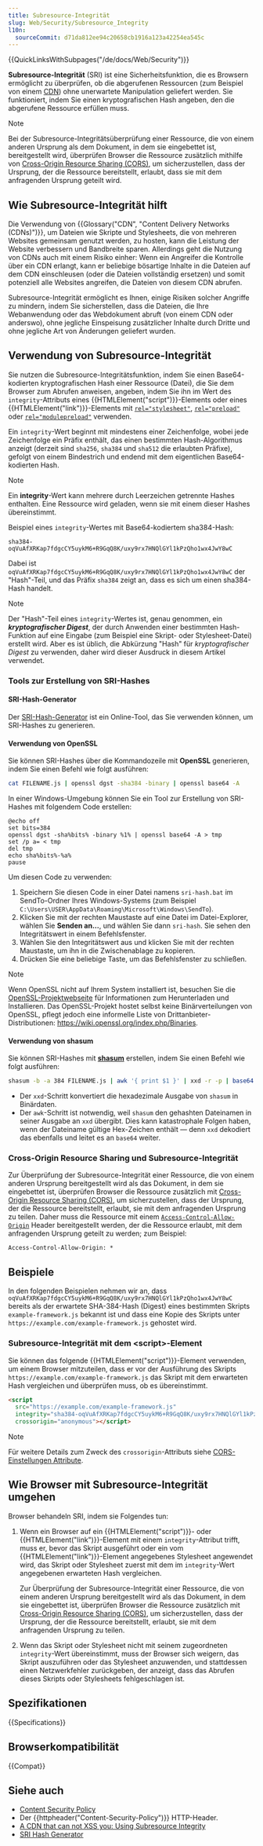 ```yaml
---
title: Subresource-Integrität
slug: Web/Security/Subresource_Integrity
l10n:
  sourceCommit: d71da812ee94c20658cb1916a123a42254ea545c
---
```


{{QuickLinksWithSubpages("/de/docs/Web/Security")}}

**Subresource-Integrität** (SRI) ist eine Sicherheitsfunktion, die es Browsern ermöglicht zu überprüfen, ob die abgerufenen Ressourcen (zum Beispiel von einem [CDN](/de/docs/Glossary/CDN)) ohne unerwartete Manipulation geliefert werden. Sie funktioniert, indem Sie einen kryptografischen Hash angeben, den die abgerufene Ressource erfüllen muss.

> [!NOTE]
> Bei der Subresource-Integritätsüberprüfung einer Ressource, die von einem anderen Ursprung als dem Dokument, in dem sie eingebettet ist, bereitgestellt wird, überprüfen Browser die Ressource zusätzlich mithilfe von [Cross-Origin Resource Sharing (CORS)](/de/docs/Web/HTTP/CORS), um sicherzustellen, dass der Ursprung, der die Ressource bereitstellt, erlaubt, dass sie mit dem anfragenden Ursprung geteilt wird.

## Wie Subresource-Integrität hilft

Die Verwendung von {{Glossary("CDN", "Content Delivery Networks (CDNs)")}}, um Dateien wie Skripte und Stylesheets, die von mehreren Websites gemeinsam genutzt werden, zu hosten, kann die Leistung der Website verbessern und Bandbreite sparen. Allerdings geht die Nutzung von CDNs auch mit einem Risiko einher: Wenn ein Angreifer die Kontrolle über ein CDN erlangt, kann er beliebige bösartige Inhalte in die Dateien auf dem CDN einschleusen (oder die Dateien vollständig ersetzen) und somit potenziell alle Websites angreifen, die Dateien von diesem CDN abrufen.

Subresource-Integrität ermöglicht es Ihnen, einige Risiken solcher Angriffe zu mindern, indem Sie sicherstellen, dass die Dateien, die Ihre Webanwendung oder das Webdokument abruft (von einem CDN oder anderswo), ohne jegliche Einspeisung zusätzlicher Inhalte durch Dritte und ohne jegliche Art von Änderungen geliefert wurden.

## Verwendung von Subresource-Integrität

Sie nutzen die Subresource-Integritätsfunktion, indem Sie einen Base64-kodierten kryptografischen Hash einer Ressource (Datei), die Sie dem Browser zum Abrufen anweisen, angeben, indem Sie ihn im Wert des `integrity`-Attributs eines {{HTMLElement("script")}}-Elements oder eines {{HTMLElement("link")}}-Elements mit [`rel="stylesheet"`](/de/docs/Web/HTML/Attributes/rel#stylesheet), [`rel="preload"`](/de/docs/Web/HTML/Attributes/rel/preload) oder [`rel="modulepreload"`](/de/docs/Web/HTML/Attributes/rel/modulepreload) verwenden.

Ein `integrity`-Wert beginnt mit mindestens einer Zeichenfolge, wobei jede Zeichenfolge ein Präfix enthält, das einen bestimmten Hash-Algorithmus anzeigt (derzeit sind `sha256`, `sha384` und `sha512` die erlaubten Präfixe), gefolgt von einem Bindestrich und endend mit dem eigentlichen Base64-kodierten Hash.

> [!NOTE]
> Ein **integrity**-Wert kann mehrere durch Leerzeichen getrennte Hashes enthalten. Eine Ressource wird geladen, wenn sie mit einem dieser Hashes übereinstimmt.

Beispiel eines `integrity`-Wertes mit Base64-kodiertem sha384-Hash:

```plain
sha384-oqVuAfXRKap7fdgcCY5uykM6+R9GqQ8K/uxy9rx7HNQlGYl1kPzQho1wx4JwY8wC
```

Dabei ist `oqVuAfXRKap7fdgcCY5uykM6+R9GqQ8K/uxy9rx7HNQlGYl1kPzQho1wx4JwY8wC` der "Hash"-Teil, und das Präfix `sha384` zeigt an, dass es sich um einen sha384-Hash handelt.

> [!NOTE]
> Der "Hash"-Teil eines `integrity`-Wertes ist, genau genommen, ein **_kryptografischer_ _Digest_**, der durch Anwenden einer bestimmten Hash-Funktion auf eine Eingabe (zum Beispiel eine Skript- oder Stylesheet-Datei) erstellt wird. Aber es ist üblich, die Abkürzung "Hash" für _kryptografischer_ _Digest_ zu verwenden, daher wird dieser Ausdruck in diesem Artikel verwendet.

### Tools zur Erstellung von SRI-Hashes

#### SRI-Hash-Generator

Der [SRI-Hash-Generator](https://www.srihash.org/) ist ein Online-Tool, das Sie verwenden können, um SRI-Hashes zu generieren.

#### Verwendung von OpenSSL

Sie können SRI-Hashes über die Kommandozeile mit **OpenSSL** generieren, indem Sie einen Befehl wie folgt ausführen:

```bash
cat FILENAME.js | openssl dgst -sha384 -binary | openssl base64 -A
```

In einer Windows-Umgebung können Sie ein Tool zur Erstellung von SRI-Hashes mit folgendem Code erstellen:

```batch
@echo off
set bits=384
openssl dgst -sha%bits% -binary %1% | openssl base64 -A > tmp
set /p a= < tmp
del tmp
echo sha%bits%-%a%
pause
```

Um diesen Code zu verwenden:

1. Speichern Sie diesen Code in einer Datei namens `sri-hash.bat` im SendTo-Ordner Ihres Windows-Systems (zum Beispiel `C:\Users\USER\AppData\Roaming\Microsoft\Windows\SendTo`).
2. Klicken Sie mit der rechten Maustaste auf eine Datei im Datei-Explorer, wählen Sie **Senden an...**, und wählen Sie dann `sri-hash`. Sie sehen den Integritätswert in einem Befehlsfenster.
3. Wählen Sie den Integritätswert aus und klicken Sie mit der rechten Maustaste, um ihn in die Zwischenablage zu kopieren.
4. Drücken Sie eine beliebige Taste, um das Befehlsfenster zu schließen.

> [!NOTE]
> Wenn OpenSSL nicht auf Ihrem System installiert ist, besuchen Sie die [OpenSSL-Projektwebseite](https://www.openssl.org/) für Informationen zum Herunterladen und Installieren. Das OpenSSL-Projekt hostet selbst keine Binärverteilungen von OpenSSL, pflegt jedoch eine informelle Liste von Drittanbieter-Distributionen: https://wiki.openssl.org/index.php/Binaries.

#### Verwendung von shasum

Sie können SRI-Hashes mit [**shasum**](https://linux.die.net/man/1/shasum) erstellen, indem Sie einen Befehl wie folgt ausführen:

```bash
shasum -b -a 384 FILENAME.js | awk '{ print $1 }' | xxd -r -p | base64
```

- Der `xxd`-Schritt konvertiert die hexadezimale Ausgabe von `shasum` in Binärdaten.
- Der `awk`-Schritt ist notwendig, weil `shasum` den gehashten Dateinamen in seiner Ausgabe an `xxd` übergibt. Dies kann katastrophale Folgen haben, wenn der Dateiname gültige Hex-Zeichen enthält — denn `xxd` dekodiert das ebenfalls und leitet es an `base64` weiter.

### Cross-Origin Resource Sharing und Subresource-Integrität

Zur Überprüfung der Subresource-Integrität einer Ressource, die von einem anderen Ursprung bereitgestellt wird als das Dokument, in dem sie eingebettet ist, überprüfen Browser die Ressource zusätzlich mit [Cross-Origin Resource Sharing (CORS)](/de/docs/Web/HTTP/CORS), um sicherzustellen, dass der Ursprung, der die Ressource bereitstellt, erlaubt, sie mit dem anfragenden Ursprung zu teilen. Daher muss die Ressource mit einem [`Access-Control-Allow-Origin`](/de/docs/Web/HTTP/Headers/Access-Control-Allow-Origin) Header bereitgestellt werden, der die Ressource erlaubt, mit dem anfragenden Ursprung geteilt zu werden; zum Beispiel:

```http
Access-Control-Allow-Origin: *
```

## Beispiele

In den folgenden Beispielen nehmen wir an, dass `oqVuAfXRKap7fdgcCY5uykM6+R9GqQ8K/uxy9rx7HNQlGYl1kPzQho1wx4JwY8wC` bereits als der erwartete SHA-384-Hash (Digest) eines bestimmten Skripts `example-framework.js` bekannt ist und dass eine Kopie des Skripts unter `https://example.com/example-framework.js` gehostet wird.

### Subresource-Integrität mit dem \<script>-Element

Sie können das folgende {{HTMLElement("script")}}-Element verwenden, um einem Browser mitzuteilen, dass er vor der Ausführung des Skripts `https://example.com/example-framework.js` das Skript mit dem erwarteten Hash vergleichen und überprüfen muss, ob es übereinstimmt.

```html
<script
  src="https://example.com/example-framework.js"
  integrity="sha384-oqVuAfXRKap7fdgcCY5uykM6+R9GqQ8K/uxy9rx7HNQlGYl1kPzQho1wx4JwY8wC"
  crossorigin="anonymous"></script>
```

> [!NOTE]
> Für weitere Details zum Zweck des `crossorigin`-Attributs siehe [CORS-Einstellungen Attribute](/de/docs/Web/HTML/Attributes/crossorigin).

## Wie Browser mit Subresource-Integrität umgehen

Browser behandeln SRI, indem sie Folgendes tun:

1. Wenn ein Browser auf ein {{HTMLElement("script")}}- oder {{HTMLElement("link")}}-Element mit einem `integrity`-Attribut trifft, muss er, bevor das Skript ausgeführt oder ein vom {{HTMLElement("link")}}-Element angegebenes Stylesheet angewendet wird, das Skript oder Stylesheet zuerst mit dem im `integrity`-Wert angegebenen erwarteten Hash vergleichen.

   Zur Überprüfung der Subresource-Integrität einer Ressource, die von einem anderen Ursprung bereitgestellt wird als das Dokument, in dem sie eingebettet ist, überprüfen Browser die Ressource zusätzlich mit [Cross-Origin Resource Sharing (CORS)](/de/docs/Web/HTTP/CORS), um sicherzustellen, dass der Ursprung, der die Ressource bereitstellt, erlaubt, sie mit dem anfragenden Ursprung zu teilen.

2. Wenn das Skript oder Stylesheet nicht mit seinem zugeordneten `integrity`-Wert übereinstimmt, muss der Browser sich weigern, das Skript auszuführen oder das Stylesheet anzuwenden, und stattdessen einen Netzwerkfehler zurückgeben, der anzeigt, dass das Abrufen dieses Skripts oder Stylesheets fehlgeschlagen ist.

## Spezifikationen

{{Specifications}}

## Browserkompatibilität

{{Compat}}

## Siehe auch

- [Content Security Policy](/de/docs/Web/HTTP/CSP)
- Der {{httpheader("Content-Security-Policy")}} HTTP-Header.
- [A CDN that can not XSS you: Using Subresource Integrity](https://frederikbraun.de/using-subresource-integrity.html)
- [SRI Hash Generator](https://www.srihash.org/)
